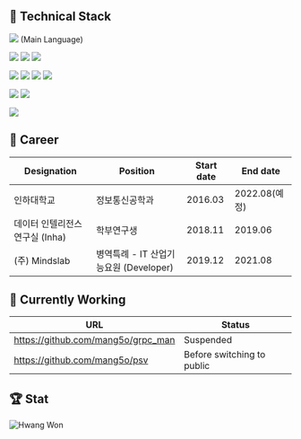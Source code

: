 
## 📜 Technical Stack

<p align="center">

<img  src="https://img.shields.io/badge/CPP-B8336A?style=for-the-badge&logo=c%2B%2B&logoColor=white"> (Main Language)

<img  src="https://img.shields.io/badge/JAVA-726DA8?style=for-the-badge&logo=java&logoColor=white"> <img  src="https://img.shields.io/badge/SPRING-726DA8?style=for-the-badge&logo=spring&logoColor=white"> <img  src="https://img.shields.io/badge/SPRINGBOOT-726DA8?style=for-the-badge&logo=springboot&logoColor=white">

<img  src="https://img.shields.io/badge/JS-7D8CC4?style=for-the-badge&logo=javascript&logoColor=white"> <img  src="https://img.shields.io/badge/Vue-7D8CC4?style=for-the-badge&logo=vue.js&logoColor=white"> <img  src="https://img.shields.io/badge/JQuery-7D8CC4?style=for-the-badge&logo=JQuery&logoColor=white"> <img  src="https://img.shields.io/badge/Electron-7D8CC4?style=for-the-badge&logo=electron&logoColor=white">

<img  src="https://img.shields.io/badge/Python-1C448E?style=for-the-badge&logo=python&logoColor=white"> <img  src="https://img.shields.io/badge/Tensorflow-1C448E?style=for-the-badge&logo=tensorflow&logoColor=white">

<img  src="https://img.shields.io/badge/Docker-C490D1?style=for-the-badge&logo=docker&logoColor=white">
  
</p>

## 📝 Career

<p align="center">

|Designation|Position|Start date|End date|
|------|---|---|---|
|인하대학교|정보통신공학과|2016.03|2022.08(예정)|
|데이터 인텔리전스 연구실 (Inha)|학부연구생|2018.11|2019.06|
|(주) Mindslab|병역특례 - IT 산업기능요원 (Developer)|2019.12|2021.08|

</p>


## 🚝 Currently Working

<p align="center">

|URL|Status|
|------|---|
|https://github.com/mang5o/grpc_man|Suspended|
|https://github.com/mang5o/psv|Before switching to public|

</p>



## 🏆 Stat

<p align="center">

![Hwang Won](https://github-readme-stats.vercel.app/api?username=mang5o&show_icons=true)

</p>

